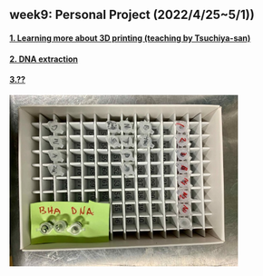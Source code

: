 ## week9: Personal Project (2022/4/25~5/1))

####  [1. Learning more about 3D printing (teaching by Tsuchiya-san)](1/1.md)

####  [2. DNA extraction](2/2.md)

####  [3.??](3/3.md)


<img width="80%" alt="img" src="images/IMG_4218.jpeg">